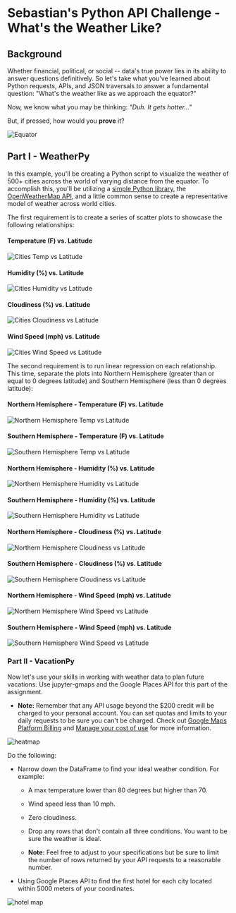 # Sebastian's Python API Challenge - What's the Weather Like?

## Background

Whether financial, political, or social -- data's true power lies in its ability to answer questions definitively. So let's take what you've learned about Python requests, APIs, and JSON traversals to answer a fundamental question: "What's the weather like as we approach the equator?"

Now, we know what you may be thinking: _"Duh. It gets hotter..."_

But, if pressed, how would you **prove** it?

![Equator](Images/equatorsign.png)

## Part I - WeatherPy

In this example, you'll be creating a Python script to visualize the weather of 500+ cities across the world of varying distance from the equator. To accomplish this, you'll be utilizing a [simple Python library](https://pypi.python.org/pypi/citipy), the [OpenWeatherMap API](https://openweathermap.org/api), and a little common sense to create a representative model of weather across world cities.

The first requirement is to create a series of scatter plots to showcase the following relationships:

#### Temperature (F) vs. Latitude
![Cities Temp vs Latitude](Images/Cities_TempVLat.png)

#### Humidity (%) vs. Latitude
![Cities Humidity vs Latitude](Images/Cities_HumidityVLat.png)

#### Cloudiness (%) vs. Latitude
![Cities Cloudiness vs Latitude](Images/Cities_CloudinessVLat.png)

#### Wind Speed (mph) vs. Latitude
![Cities Wind Speed vs Latitude](Images/Cities_WindSpeedVLat.png)

The second requirement is to run linear regression on each relationship. This time, separate the plots into Northern Hemisphere (greater than or equal to 0 degrees latitude) and Southern Hemisphere (less than 0 degrees latitude):

#### Northern Hemisphere - Temperature (F) vs. Latitude
![Northern Hemisphere Temp vs Latitude](Images/NorthHemiSphere_TempVLat.png)

#### Southern Hemisphere - Temperature (F) vs. Latitude
![Southern Hemisphere Temp vs Latitude](Images/SouthHemiSphere_TempVLat.png)

#### Northern Hemisphere - Humidity (%) vs. Latitude
![Northern Hemisphere Humidity vs Latitude](Images/NorthHemiSphere_HumidityVLat.png)

#### Southern Hemisphere - Humidity (%) vs. Latitude
![Southern Hemisphere Humidity vs Latitude](Images/SouthHemiSphere_HumidityVLat.png)

#### Northern Hemisphere - Cloudiness (%) vs. Latitude
![Northern Hemisphere Cloudiness vs Latitude](Images/NorthHemiSphere_CloudinessVLat.png)

#### Southern Hemisphere - Cloudiness (%) vs. Latitude
![Southern Hemisphere Cloudiness vs Latitude](Images/SouthHemiSphere_CloudinessVLat.png)

#### Northern Hemisphere - Wind Speed (mph) vs. Latitude
![Northern Hemisphere Wind Speed vs Latitude](Images/NorthHemiSphere_WindSpeedVLat.png)

#### Southern Hemisphere - Wind Speed (mph) vs. Latitude
![Southern Hemisphere Wind Speed vs Latitude](Images/SouthHemiSphere_WindSpeedVLat.png)

### Part II - VacationPy

Now let's use your skills in working with weather data to plan future vacations. Use jupyter-gmaps and the Google Places API for this part of the assignment.

* **Note:** Remember that any API usage beyond the $200 credit will be charged to your personal account. You can set quotas and limits to your daily requests to be sure you can't be charged. Check out [Google Maps Platform Billing](https://developers.google.com/maps/billing/gmp-billing#monitor-and-restrict-consumption) and [Manage your cost of use](https://developers.google.com/maps/documentation/javascript/usage-and-billing#set-caps) for more information.

![heatmap](Images/heatmap.png)

Do the following:

* Narrow down the DataFrame to find your ideal weather condition. For example:

  * A max temperature lower than 80 degrees but higher than 70.

  * Wind speed less than 10 mph.

  * Zero cloudiness.

  * Drop any rows that don't contain all three conditions. You want to be sure the weather is ideal.

  * **Note:** Feel free to adjust to your specifications but be sure to limit the number of rows returned by your API requests to a reasonable number.

* Using Google Places API to find the first hotel for each city located within 5000 meters of your coordinates.

![hotel map](Images/hotel_map.png)
